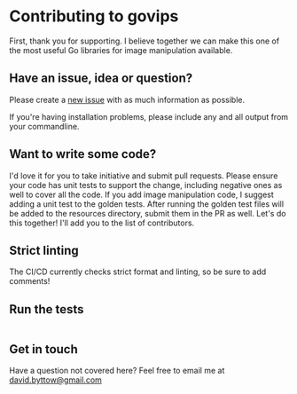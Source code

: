 # Contributing to govips
First, thank you for supporting. I believe together we can make this one of the most useful Go libraries for image manipulation available.

## Have an issue, idea or question?
Please create a [new issue](https://github.com/davidbyttow/govips/issues/new) with as much information as possible.

If you're having installation problems, please include any and all output from your commandline.

## Want to write some code?
I'd love it for you to take initiative and submit pull requests. Please ensure your code has unit tests to support the change, including negative ones as well to cover all the code. If you add image manipulation code, I suggest adding a unit test to the golden tests. After running the golden test files will be added to the resources directory, submit them in the PR as well. Let's do this together! I'll add you to the list of contributors.

## Strict linting
The CI/CD currently checks strict format and linting, so be sure to add comments!

## Run the tests

```make test
```

## Get in touch

Have a question not covered here? Feel free to email me at [david.byttow@gmail.com](mailto:david.byttow@gmail.com)

